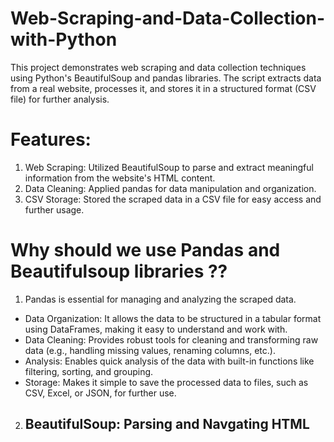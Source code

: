 # Web-Scraping-and-Data-Collection-with-Python
This project demonstrates web scraping and data collection techniques using Python's BeautifulSoup and pandas libraries. The script extracts data from a real website, processes it, and stores it in a structured format (CSV file) for further analysis.

# Features:

1. Web Scraping: Utilized BeautifulSoup to parse and extract meaningful information from the website's HTML content.
2. Data Cleaning: Applied pandas for data manipulation and organization.
3. CSV Storage: Stored the scraped data in a CSV file for easy access and further usage.

# Why should we use Pandas and Beautifulsoup libraries ??

1. Pandas is essential for managing and analyzing the scraped data.
  - Data Organization: It allows the data to be structured in a tabular format using DataFrames, making it easy to understand and work with.
  - Data Cleaning: Provides robust tools for cleaning and transforming raw data (e.g., handling missing values, renaming columns, etc.).
  - Analysis: Enables quick analysis of the data with built-in functions like filtering, sorting, and grouping.
  - Storage: Makes it simple to save the processed data to files, such as CSV, Excel, or JSON, for further use.

2. BeautifulSoup: Parsing and Navgating HTML
   - 
